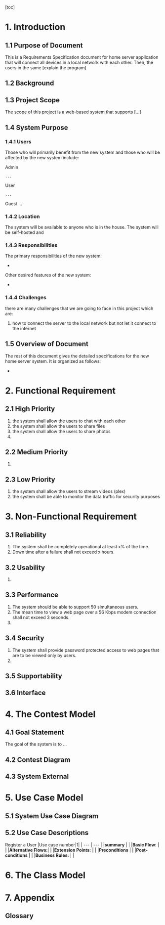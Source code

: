 [toc]

# 1. Introduction

## 1.1 Purpose of Document

This is a Requirements Specification document for home server application that will connect all devices in a local network with each other. Then, the users in the same [explain the program]

## 1.2 Background

## 1.3 Project Scope

The scope of this project is a web-based system that supports [...]

## 1.4 System Purpose

### 1.4.1 Users

Those who will primarily benefit from the new system and those who will be affected by the new system include:

Admin

    ...

User

    ...

Guest
...

### 1.4.2 Location

The system will be available to anyone who is in the house. The system will be self-hosted and

### 1.4.3 Responsibilities

The primary responsibilities of the new system:

-

Other desired features of the new system:

-

### 1.4.4 Challenges

there are many challenges that we are going to face in this project which are:

1. how to connect the server to the local network but not let it connect to the internet

## 1.5 Overview of Document

The rest of this document gives the detailed specifications for the new home server system. It is organized as follows:

-

# 2. Functional Requirement

## 2.1 High Priority

1. the system shall allow the users to chat with each other
2. the system shall allow the users to share files
3. the system shall allow the users to share photos
4.

## 2.2 Medium Priority

1.

## 2.3 Low Priority

1. the system shall allow the users to stream videos (plex)
2. the system shall be able to monitor the data traffic for security purposes

# 3. Non-Functional Requirement

## 3.1 Reliability

1. The system shall be completely operational at least x% of the time.
2. Down time after a failure shall not exceed x hours.

## 3.2 Usability

1.

## 3.3 Performance

1. The system should be able to support 50 simultaneous users.
2. The mean time to view a web page over a 56 Kbps modem connection shall not exceed 3 seconds.
3.

## 3.4 Security

1. The system shall provide password protected access to web pages that are to be viewed only by users.
2.

## 3.5 Supportability

## 3.6 Interface

# 4. The Contest Model

## 4.1 Goal Statement

The goal of the system is to ...

## 4.2 Contest Diagram

## 4.3 System External

# 5. Use Case Model

## 5.1 System Use Case Diagram

## 5.2 Use Case Descriptions

Register a User
|Use case number|1|
| --- | --- |
|**summary** | |
|**Basic Flow:** | |
|**Alternative Flows:**| |
|**Extension Points:** | |
|**Preconditions** | |
|**Post-conditions** | |
|**Business Rules:** | |

# 6. The Class Model

# 7. Appendix

## Glossary
